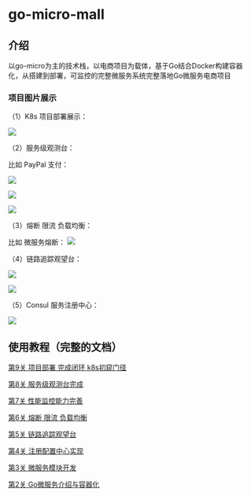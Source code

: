 # go-micro-mall
## 介绍
以go-micro为主的技术栈，以电商项目为载体，基于Go结合Docker构建容器化，从搭建到部署，可监控的完整微服务系统完整落地Go微服务电商项目
### 项目图片展示
（1）K8s 项目部署展示：


![](https://files.mdnice.com/user/34194/6bd4a622-9f82-46ea-9b77-896a459a4b30.png)



（2）服务级观测台：

比如 PayPal 支付：

![](https://files.mdnice.com/user/34194/47b433c8-20fd-4a2f-99e0-9182c42fde19.png)

![](https://files.mdnice.com/user/34194/50d6a8f8-9058-4d1a-983d-46f4e223b028.png)


![](https://files.mdnice.com/user/34194/a1116bf7-c930-4d07-b0a1-36245bb69ecc.png)




（3）熔断 限流 负载均衡：

比如 微服务熔断：
![](https://files.mdnice.com/user/34194/74a53498-22d7-412b-aa93-210b0ffc4b95.png)


（4）链路追踪观望台：


![](https://files.mdnice.com/user/34194/6c3c7011-0b31-4944-940b-fb278dbe6d5f.png)

![](https://files.mdnice.com/user/34194/3991a509-833b-4f43-b7cb-78567919ae8a.png)



（5）Consul 服务注册中心：


![](https://files.mdnice.com/user/34194/aa1fd7fe-0cd7-47b6-9dd2-e8f14c56b22a.png)


## 使用教程（完整的文档）

[第9关 项目部署 完成闭环 k8s初窥门径](https://pypypy.blog.csdn.net/article/details/120574545)

[第8关 服务级观测台完成](https://pypypy.blog.csdn.net/article/details/120574436)

[第7关 性能监控能力完善](https://pypypy.blog.csdn.net/article/details/120937598)

[第6关 熔断 限流 负载均衡](https://pypypy.blog.csdn.net/article/details/120574278)

[第5关 链路追踪观望台](https://pypypy.blog.csdn.net/article/details/120574226)

[第4关 注册配置中心实现](https://pypypy.blog.csdn.net/article/details/120574124)

[第3关 微服务模块开发](https://pypypy.blog.csdn.net/article/details/120556808)

[第2关 Go微服务介绍与容器化](https://pypypy.blog.csdn.net/article/details/120521011)
